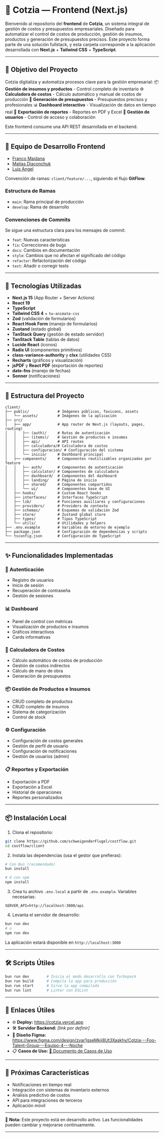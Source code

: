 # 💸 Cotzia — Frontend (Next.js)

Bienvenido al repositorio del **frontend** de **Cotzia**, un sistema integral de gestión de costos y presupuestos empresariales. Diseñado para automatizar el control de costos de producción, gestión de insumos, productos y generación de presupuestos precisos.
Este proyecto forma parte de una solución fullstack, y esta carpeta corresponde a la aplicación desarrollada con **Next.js** + **Tailwind CSS** + **TypeScript**.

---

## 🧠 Objetivo del Proyecto

Cotzia digitaliza y automatiza procesos clave para la gestión empresarial:
📦 **Gestión de insumos y productos** - Control completo de inventario
⚙️ **Calculadora de costos** - Cálculo automático y manual de costos de producción
🧾 **Generación de presupuestos** - Presupuestos precisos y profesionales
📊 **Dashboard interactivo** - Visualización de datos en tiempo real
📝 **Exportación de reportes** - Reportes en PDF y Excel
👥 **Gestión de usuarios** - Control de acceso y colaboración

Este frontend consume una API REST desarrollada en el backend.

---

## 👥 Equipo de Desarrollo Frontend

- [Franco Maidana](https://github.com/maidana0)
- [Matías Diaconchuk](https://github.com/mdiaconchuk)
- [Luis Angel](https://github.com/devjsluis)

Convención de ramas: `client/feature/...`, siguiendo el flujo **GitFlow**.

### Estructura de Ramas
- `main`: Rama principal de producción
- `develop`: Rama de desarrollo

### Convenciones de Commits
Se sigue una estructura clara para los mensajes de commit:
- `feat`: Nuevas características
- `fix`: Correcciones de bugs
- `docs`: Cambios en documentación
- `style`: Cambios que no afectan el significado del código
- `refactor`: Refactorización del código
- `test`: Añadir o corregir tests

---

## 🚀 Tecnologías Utilizadas

- **Next.js 15** (App Router + Server Actions)
- **React 19**
- **TypeScript**
- **Tailwind CSS 4** + `tw-animate-css`
- **Zod** (validación de formularios)
- **React Hook Form** (manejo de formularios)
- **Zustand** (estado global)
- **TanStack Query** (gestión de estado servidor)
- **TanStack Table** (tablas de datos)
- **Lucide React** (íconos)
- **Radix UI** (componentes primitivos)
- **class-variance-authority** y **clsx** (utilidades CSS)
- **Recharts** (gráficos y visualización)
- **jsPDF** y **React PDF** (exportación de reportes)
- **date-fns** (manejo de fechas)
- **Sonner** (notificaciones)

---

## 📂 Estructura del Proyecto

```
client/
├── public/             # Imágenes públicas, favicons, assets
│   └── assets/         # Imágenes de la aplicación
├── src/
│   ├── app/            # App router de Next.js (layouts, pages, routing)
│   │   ├── (auth)/     # Rutas de autenticación
│   │   ├── (items)/    # Gestión de productos e insumos
│   │   ├── api/        # API routes
│   │   ├── calculadora/# Calculadora de costos
│   │   ├── configuracion/ # Configuración del sistema
│   │   └── inicio/     # Dashboard principal
│   ├── components/     # Componentes reutilizables organizados por feature
│   │   ├── auth/       # Componentes de autenticación
│   │   ├── calculator/ # Componentes de calculadora
│   │   ├── dashboard/  # Componentes del dashboard
│   │   ├── landing/    # Página de inicio
│   │   ├── shared/     # Componentes compartidos
│   │   └── ui/         # Componentes base de UI
│   ├── hooks/          # Custom React hooks
│   ├── interfaces/     # Interfaces TypeScript
│   ├── lib/            # Funciones auxiliares y configuraciones
│   ├── providers/      # Providers de contexto
│   ├── schemas/        # Esquemas de validación Zod
│   ├── store/          # Zustand global store
│   ├── types/          # Tipos TypeScript
│   └── utils/          # Utilidades y helpers
├── .env.example        # Variables de entorno de ejemplo
├── package.json        # Configuración de dependencias y scripts
└── tsconfig.json       # Configuración de TypeScript
```

---

## ✨ Funcionalidades Implementadas

### 🔐 **Autenticación**
- Registro de usuarios
- Inicio de sesión
- Recuperación de contraseña
- Gestión de sesiones

### 📊 **Dashboard**
- Panel de control con métricas
- Visualización de productos e insumos
- Gráficos interactivos
- Cards informativas

### 🧮 **Calculadora de Costos**
- Cálculo automático de costos de producción
- Gestión de costos indirectos
- Cálculo de mano de obra
- Generación de presupuestos

### 📦 **Gestión de Productos e Insumos**
- CRUD completo de productos
- CRUD completo de insumos
- Sistema de categorización
- Control de stock

### ⚙️ **Configuración**
- Configuración de costos generales
- Gestión de perfil de usuario
- Configuración de notificaciones
- Gestión de usuarios (admin)

### 📋 **Reportes y Exportación**
- Exportación a PDF
- Exportación a Excel
- Historial de operaciones
- Reportes personalizados

---

## 📦 Instalación Local

1. Clona el repositorio:
```bash
git clone https://github.com/schweigenderFlugel/costflow.git
cd costflow/client
```

2. Instala las dependencias (usa el gestor que prefieras):

```bash
# Con Bun (recomendado)
bun install

# O con npm
npm install
```

3. Crea tu archivo `.env.local` a partir de `.env.example`.
   Variables necesarias:

```env
SERVER_API=http://localhost:3000/api
```

4. Levanta el servidor de desarrollo:

```bash
bun run dev
# o
npm run dev
```

La aplicación estará disponible en `http://localhost:3000`

---

## 🛠️ Scripts Útiles

```bash
bun run dev        # Inicia el modo desarrollo con Turbopack
bun run build      # Compila la app para producción
bun run start      # Sirve la app compilada
bun run lint       # Linter con ESLint
```

---

## 🔗 Enlaces Útiles

* 🌐 **Deploy:** https://cotzia.vercel.app
* 🛠 **Servidor Backend:** *\[link por definir]*
* 🎨 **Diseño Figma:** https://www.figma.com/design/zyar1gseMkji8Ut3Xaskhv/Cotzia---Foo-Talent-Group---Equipo-4---Noche
* 📋 **Casos de Uso:** [📝 Documento de Casos de Uso](https://github.com/schweigenderFlugel/costflow/blob/main/docs/CUS.pdf)

---

## 🎯 Próximas Características

* Notificaciones en tiempo real
* Integración con sistemas de inventario externos
* Análisis predictivo de costos
* API para integraciones de terceros
* Aplicación móvil

---

📌 **Nota:** Este proyecto está en desarrollo activo. Las funcionalidades pueden cambiar y mejorarse continuamente.

---
